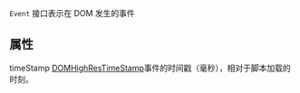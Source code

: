 `Event` 接口表示在 DOM 发生的事件

## 属性
timeStamp [DOMHighResTimeStamp](https://w3c.github.io/hr-time/#dom-domhighrestimestamp)事件的时间戳（毫秒），相对于脚本加载的时刻。
